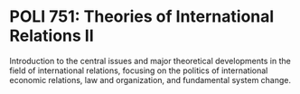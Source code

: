 # POLI 751: Theories of International Relations II

Introduction to the central issues and major theoretical developments in the field of international relations, focusing on the politics of international economic relations, law and organization, and fundamental system change.